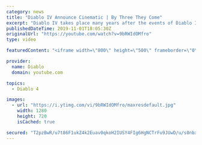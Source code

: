 ```yaml
---
category: news
title: "Diablo IV Announce Cinematic | By Three They Come"
excerpt: "Diablo IV takes place many years after the events of Diablo III, after millions have been slaughtered by the actions of the High ..."
publishedDateTime: 2019-11-01T18:05:30Z
originalUrl: "https://youtube.com/watch?v=9bRWIdOMfro"
type: video

featuredContent: "<iframe width=\"800\" height=\"500\" frameborder=\"0\" src=\"https://www.youtube.com/embed/9bRWIdOMfro\" allow=\"accelerometer; autoplay; encrypted-media; gyroscope; picture-in-picture\" allowfullscreen></iframe>"

provider:
  name: Diablo
  domain: youtube.com

topics:
  - Diablo 4

images:
  - url: "https://i.ytimg.com/vi/9bRWIdOMfro/maxresdefault.jpg"
    width: 1280
    height: 720
    isCached: true

secured: "T2pzBwR/u7t86F1ukZ4k2Euav0qkoH2IUSY4FIg6HgNCTrFu9JUwD/u/s0nbxKTNqDhqeuM1HpMNdwnFywRdkHk9hvIL7jxzIDrwjb0A3IcktB6FsJBdHftIpSPBRs18W05iqu0OhwiP76+udXvb6MZC2WtmfKYN6iVEbr9EH2zIB/WZHWxjYlU9vr6J+/QPSgHgpuSJiwM+9glfRx/PP+bLlmRgozGitQEtyylBFYaJBgA0aw2bAmo2irQetACUXyQbTfYphQILNYA5GQXTx+yqnA8X9ObAzhpjnxkdIbiTxHs4grCSFB/QXsOsYMZNm4uoXk2J4zQjqOVV64QiuO1Ovzdi8kDE0O/Qb8oAEjDnzz8P4C936covy/u/j+NnKRvLtP4mCjh58PJeGlXuvoP3Oa3Hc6Qg23IDAF41jryZygcQ9brhyF2Wu6dEqVKV;Rwl+KcGDvxb8eDGni+5MLg=="
---
```


